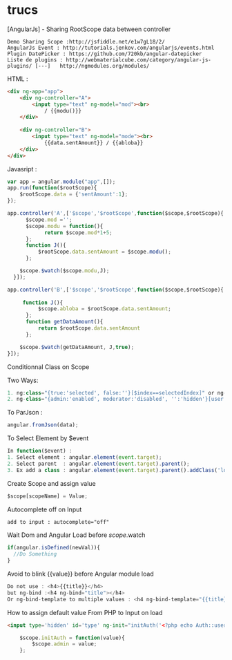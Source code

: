 # trucs
[AngularJs] - Sharing RootScope data between controller
```TEXT
Demo Sharing Scope :http://jsfiddle.net/e1w7gL18/2/
AngularJs Event : http://tutorials.jenkov.com/angularjs/events.html
Plugin DatePicker : https://github.com/720kb/angular-datepicker
Liste de plugins : http://webmaterialcube.com/category/angular-js-plugins/ [---]   http://ngmodules.org/modules/
```


HTML : 
```HTML
<div ng-app="app">
    <div ng-controller="A">
        <input type="text" ng-model="mod"><br>
            / {{modu()}}
    </div>
            
    <div ng-controller="B">
        <input type="text" ng-model="mode"><br>
            {{data.sentAmount}} / {{abloba}}
    </div>
</div>

```
Javasript : 
```javascript
var app = angular.module("app",[]);
app.run(function($rootScope){
	$rootScope.data = {'sentAmount':1};
});

app.controller('A',['$scope','$rootScope',function($scope,$rootScope){
      $scope.mod ='';
      $scope.modu = function(){
            return $scope.mod*1+5;
      };
      function J(){
          $rootScope.data.sentAmount = $scope.modu();
      };

  	$scope.$watch($scope.modu,J);
  }]);

app.controller('B',['$scope','$rootScope',function($scope,$rootScope){
 	
     function J(){
          $scope.abloba = $rootScope.data.sentAmount;
      };
      function getDataAmount(){
          return $rootScope.data.sentAmount
      };

    $scope.$watch(getDataAmount, J,true);
}]);
```

Conditionnal Class on Scope

Two Ways:

```javascript
1. ng:class="{true:'selected', false:''}[$index==selectedIndex]" or ng-class="{selected: $index==selectedIndex}"
2. ng-class="{admin:'enabled', moderator:'disabled', '':'hidden'}[user.role]"
```

To ParJson : 
```javascript
angular.fromJson(data);
```


To Select Element by $event
```javascript
In function($event) :
1. Select element : angular.element(event.target);
2. Select parent  : angular.element(event.target).parent();
3. Ex add a class : angular.element(event.target).parent().addClass('loading');
```
Create Scope and assign value
```javascript
$scope[scopeName] = Value;
```

Autocomplete off on Input
```HTML
add to input : autocomplete="off"
```

Wait Dom and Angular Load before $scope.$watch
```javascript
if(angular.isDefined(newVal)){
  //Do Something
}
```

Avoid to blink {{value}} before Angular module load
```javascript
Do not use : <h4>{{title}}</h4>
but ng-bind :<h4 ng-bind="title"></h4>
Or ng-bind-template to multiple values : <h4 ng-bind-template="{{title}} {{date}}"></h4>
```

How to assign default value From PHP to Input on load
```HTML
<input type='hidden' id='type' ng-init="initAuth('<?php echo Auth::user();?>')" ng-model="admin">
```
```javascript
    $scope.initAuth = function(value){
        $scope.admin = value;
    };
```

